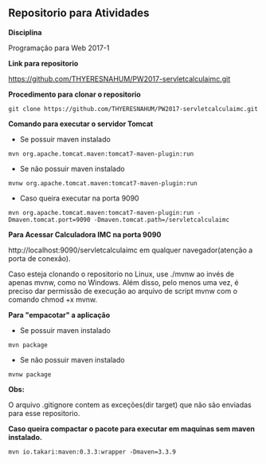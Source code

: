 ## Repositorio para Atividades

**Disciplina**

Programação para Web 2017-1

**Link para repositorio**

https://github.com/THYERESNAHUM/PW2017-servletcalculaimc.git

**Procedimento para clonar o repositorio**
```
git clone https://github.com/THYERESNAHUM/PW2017-servletcalculaimc.git
```
**Comando para executar o servidor Tomcat**

* Se possuir maven instalado
```
mvn org.apache.tomcat.maven:tomcat7-maven-plugin:run
```

* Se não possuir maven instalado

```
mvnw org.apache.tomcat.maven:tomcat7-maven-plugin:run
```

* Caso queira executar na porta 9090

```
mvn org.apache.tomcat.maven:tomcat7-maven-plugin:run -Dmaven.tomcat.port=9090 -Dmaven.tomcat.path=/servletcalculaimc
```
**Para Acessar Calculadora IMC na porta 9090**

http://localhost:9090/servletcalculaimc em qualquer navegador(atenção a porta de conexão).

Caso esteja clonando o repositorio no Linux, use ./mvnw ao invés de apenas mvnw, como no Windows. Além disso, pelo menos uma vez, é preciso dar permissão de execução ao arquivo de script mvnw com o comando chmod +x mvnw.


**Para "empacotar" a aplicação**

* Se possuir maven instalado
```
mvn package
```

* Se não possuir maven instalado
```
mvnw package
```
**Obs:**

O arquivo .gitignore contem as exceções(dir target) que não são enviadas para esse repositorio.

**Caso queira compactar o pacote para executar em maquinas sem maven instalado.**
```
mvn io.takari:maven:0.3.3:wrapper -Dmaven=3.3.9
